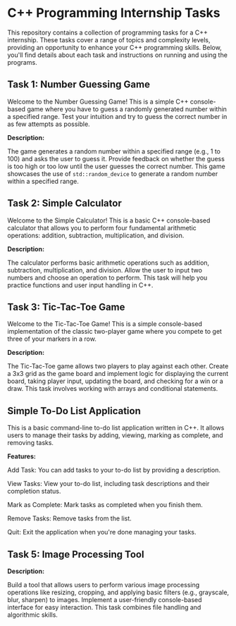 


# C++ Programming Internship Tasks

This repository contains a collection of programming tasks for a C++ internship. These tasks cover a range of topics and complexity levels, providing an opportunity to enhance your C++ programming skills. Below, you'll find details about each task and instructions on running and using the programs.

## Task 1: Number Guessing Game
Welcome to the Number Guessing Game!
This is a simple C++ console-based game where you have to guess a randomly generated number within a specified range. Test your intuition and try to guess the correct number in as few attempts as possible.

**Description:**

The game generates a random number within a specified range (e.g., 1 to 100) and asks the user to guess it. Provide feedback on whether the guess is too high or too low until the user guesses the correct number. This game showcases the use of `std::random_device` to generate a random number within a specified range.



## Task 2: Simple Calculator

Welcome to the Simple Calculator! This is a basic C++ console-based calculator that allows you to perform four fundamental arithmetic operations: addition, subtraction, multiplication, and division.

**Description:**

The calculator performs basic arithmetic operations such as addition, subtraction, multiplication, and division. Allow the user to input two numbers and choose an operation to perform. This task will help you practice functions and user input handling in C++.


## Task 3: Tic-Tac-Toe Game

Welcome to the Tic-Tac-Toe Game!
This is a simple console-based implementation of the classic two-player game where you compete to get three of your markers in a row.

**Description:**

 The Tic-Tac-Toe game allows two players to play against each other. Create a 3x3 grid as the game board and implement logic for displaying the current board, taking player input, updating the board, and checking for a win or a draw. This task involves working with arrays and conditional statements.


## Simple To-Do List Application

This is a basic command-line to-do list application written in C++.
It allows users to manage their tasks by adding, viewing, marking as complete, and removing tasks.

**Features:**

Add Task: You can add tasks to your to-do list by providing a description.

View Tasks: View your to-do list, including task descriptions and their completion status.

Mark as Complete: Mark tasks as completed when you finish them.

Remove Tasks: Remove tasks from the list.

Quit: Exit the application when you're done managing your tasks.



## Task 5: Image Processing Tool

**Description:**

Build a tool that allows users to perform various image processing operations like resizing, cropping, and applying basic filters (e.g., grayscale, blur, sharpen) to images. Implement a user-friendly console-based interface for easy interaction. This task combines file handling and algorithmic skills.





